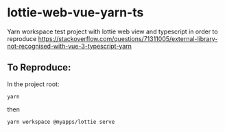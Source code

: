 # lottie-web-vue-yarn-ts
Yarn workspace test project with lottie web view and typescript in order to reproduce https://stackoverflow.com/questions/71311005/external-library-not-recognised-with-vue-3-typescript-yarn

## To Reproduce:

In the project root:

`yarn`

then

`yarn workspace @myapps/lottie serve`
